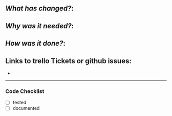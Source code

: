 ## *What has changed?*:

## *Why was it needed?*:

## *How was it done?*:

## Links to trello Tickets or github issues: 

* 

---

### Code Checklist
- [ ] tested
- [ ] documented
